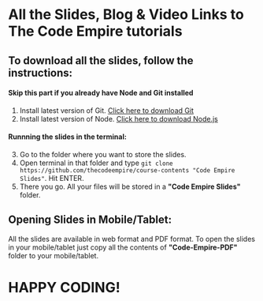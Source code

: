 # All the Slides, Blog & Video Links to **The Code Empire** tutorials 

## To download all the slides, follow the instructions:

#### Skip this part if you already have Node and Git installed
1. Install latest version of Git. [Click here to download Git](https://git-scm.com/downloads)
2. Install latest version of Node. [Click here to download Node.js](https://nodejs.org/en/download/current/)

#### Runnning the slides in the terminal:

3. Go to the folder where you want to store the slides.
4. Open terminal in that folder and type `git clone https://github.com/thecodeempire/course-contents "Code Empire Slides"`. Hit ENTER.
5. There you go. All your files will be stored in a **"Code Empire Slides"** folder. 

## Opening Slides in Mobile/Tablet:
All the slides are available in web format and PDF format. To open the slides in your mobile/tablet just copy all the contents of **"Code-Empire-PDF"** folder to your mobile/tablet.

# HAPPY CODING! 





